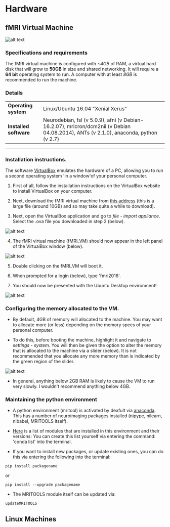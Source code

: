 # Hardware

## fMRI Virtual Machine

![alt text](https://i.imgbox.com/GgMktKyo.png "Title")

### Specifications and requirements
The fMRI virtual machine is configured with *~4GB* of RAM, a virtual hard disk that will grow to **50GB** in size and shared networking.
It will require a **64 bit** operating system to run. A computer with at least *8GB* is recommended to run the machine.

### Details
| | | 
| --- | --- |
| **Operating system** | Linux/Ubuntu 16.04 "Xenial Xerus" |
| **Installed software** | Neurodebian, fsl (v 5.0.9), afni (v Debian-16.2.07), mricron/dcm2nii (v Debian 04.08.2014), ANTs (v 2.1.0), anaconda, python (v 2.7) |

***

### Installation instructions.

The software [VirtualBox](https://www.virtualbox.org/wiki/Downloads) emulates the hardware of a PC, allowing you to run a second operating system 'in a window'of your personal computer.  

1. First of all, follow the installation instructions on the VirtualBox website to install VirtualBox on your computer.

2. Next, download the fMRI virtual machine from [this address](https://drive.google.com/open?id=0B6MT4TSJ7f53VU1XcnhySUY2aDg) (this is a large file (around 10GB) and so may take quite a while to download).

3. Next, open the VirtualBox application and go to *file - import appliance*. Select the .ova file you downloaded in step 2 (below).


![alt text](https://i.imgbox.com/OBhfqBwO.png "Title")


4. The fMRI virtual machine (fMRI_VM) should now appear in the left panel of the VirtualBox window (below).


![alt text](https://i.imgbox.com/4EYLQeKN.png "Title")


5. Double clicking on the fMRI_VM will boot it.

6. When prompted for a login (below), type 'fmri2016'.

7. You should now be presented with the Ubuntu Desktop environment!


![alt text](https://i.imgbox.com/tjKj9wg2.png "Title")

### Configuring the memory allocated to the VM.

* By default, 4GB of memory will allocated to the machine. You may want to allocate more (or less) depending on the memory specs of your personal computer. 

* To do this, before booting the machine, highlight it and navigate to *settings - system*. You will then be given the option to alter the memory that is allocated to the machine via a slider (below). It is not recommended that you allocate any more memory than is indicated by the green region of the slider.

![alt text](https://i.imgbox.com/VBmAJF9G.png "Title")

* In general, anything below 2GB RAM is likely to cause the VM to run very slowly. I wouldn't recommend anything below 4GB. 

### Maintaining the python environment

* A python environment (mritool) is activated by deafult via [anaconda](https://www.continuum.io/downloads). This has a number of neuroimaging packages installed (nipype, nilearn, nibabel, MRITOOLS itself).

* [Here](https://drive.google.com/open?id=0B6MT4TSJ7f53cG4xRTNWV2hDRXM) is a list of modules that are installed in this environment and their versions: You can create this list yourself via entering the command: 'conda list' into the terminal.

* If you want to install new packages, or update existing ones, you can do this via entering the following into the terminal: 

```
pip install packagename
```

or 

```
pip install --upgrade packagename
```

* The MRITOOLS module itself can be updated via:

```
updateMRITOOLS
```


## Linux Machines




